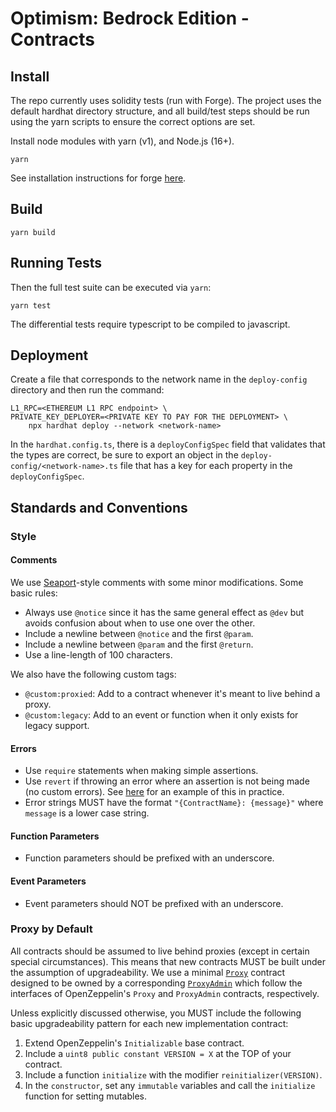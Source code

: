 # Optimism: Bedrock Edition - Contracts

## Install

The repo currently uses solidity tests (run with Forge). The project uses the default hardhat directory structure, and all build/test steps should be run using the yarn scripts to ensure
the correct options are set.

Install node modules with yarn (v1), and Node.js (16+).

```shell
yarn
```

See installation instructions for forge [here](https://github.com/gakonst/foundry).

## Build

```shell
yarn build
```

## Running Tests

Then the full test suite can be executed via `yarn`:

```shell
yarn test
```

The differential tests require typescript to be compiled to javascript.

## Deployment

Create a file that corresponds to the network name in the `deploy-config`
directory and then run the command:

```shell
L1_RPC=<ETHEREUM L1 RPC endpoint> \
PRIVATE_KEY_DEPLOYER=<PRIVATE KEY TO PAY FOR THE DEPLOYMENT> \
    npx hardhat deploy --network <network-name>
```

In the `hardhat.config.ts`, there is a `deployConfigSpec` field that validates that the types
are correct, be sure to export an object in the `deploy-config/<network-name>.ts` file that
has a key for each property in the `deployConfigSpec`.

## Standards and Conventions

### Style

#### Comments

We use [Seaport](https://github.com/ProjectOpenSea/seaport/blob/main/contracts/Seaport.sol)-style comments with some minor modifications.
Some basic rules:

- Always use `@notice` since it has the same general effect as `@dev` but avoids confusion about when to use one over the other.
- Include a newline between `@notice` and the first `@param`.
- Include a newline between `@param` and the first `@return`.
- Use a line-length of 100 characters.

We also have the following custom tags:

- `@custom:proxied`: Add to a contract whenever it's meant to live behind a proxy.
- `@custom:legacy`: Add to an event or function when it only exists for legacy support.

#### Errors

- Use `require` statements when making simple assertions.
- Use `revert` if throwing an error where an assertion is not being made (no custom errors). See [here](https://github.com/ethereum-optimism/optimism/blob/861ae315a6db698a8c0adb1f8eab8311fd96be4c/packages/contracts-bedrock/contracts/L2/OVM_ETH.sol#L31) for an example of this in practice.
- Error strings MUST have the format `"{ContractName}: {message}"` where `message` is a lower case string.

#### Function Parameters

- Function parameters should be prefixed with an underscore.

#### Event Parameters

- Event parameters should NOT be prefixed with an underscore.

### Proxy by Default

All contracts should be assumed to live behind proxies (except in certain special circumstances).
This means that new contracts MUST be built under the assumption of upgradeability.
We use a minimal [`Proxy`](./contracts/universal/Proxy.sol) contract designed to be owned by a corresponding [`ProxyAdmin`](./contracts/universal/ProxyAdmin.sol) which follow the interfaces of OpenZeppelin's `Proxy` and `ProxyAdmin` contracts, respectively.

Unless explicitly discussed otherwise, you MUST include the following basic upgradeability pattern for each new implementation contract:

1. Extend OpenZeppelin's `Initializable` base contract.
2. Include a `uint8 public constant VERSION = X` at the TOP of your contract.
3. Include a function `initialize` with the modifier `reinitializer(VERSION)`.
4. In the `constructor`, set any `immutable` variables and call the `initialize` function for setting mutables.
